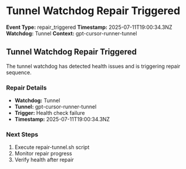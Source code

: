 # Tunnel Watchdog Repair Triggered

**Event Type:** repair_triggered
**Timestamp:** 2025-07-11T19:00:34.3NZ
**Watchdog:** Tunnel
**Context:** gpt-cursor-runner-tunnel


## Tunnel Watchdog Repair Triggered

The tunnel watchdog has detected health issues and is triggering repair sequence.

### Repair Details
- **Watchdog:** Tunnel
- **Tunnel:** gpt-cursor-runner-tunnel
- **Trigger:** Health check failure
- **Timestamp:** 2025-07-11T19:00:34.3NZ

### Next Steps
1. Execute repair-tunnel.sh script
2. Monitor repair progress
3. Verify health after repair


